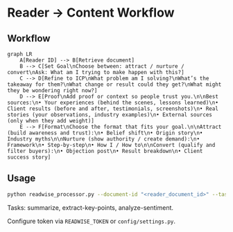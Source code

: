 # Reader → Content Workflow

## Workflow

```mermaid
graph LR
    A[Reader ID] --> B[Retrieve document]
    B --> C[Set Goal\nChoose between: attract / nurture / convert\nAsk: What am I trying to make happen with this?]
    C --> D[Refine to ICP\nWhat problem am I solving?\nWhat’s the takeaway for them?\nWhat change or result could they get?\nWhat might they be wondering right now?]
    D --> E[Proof\nAdd proof or context so people trust you.\n\nBest sources:\n• Your experiences (behind the scenes, lessons learned)\n• Client results (before and after, testimonials, screenshots)\n• Real stories (your observations, industry examples)\n• External sources (only when they add weight)]
    E --> F[Format\nChoose the format that fits your goal.\n\nAttract (build awareness and trust):\n• Belief shift\n• Origin story\n• Industry myths\n\nNurture (show authority / create demand):\n• Framework\n• Step-by-step\n• How I / How to\n\nConvert (qualify and filter buyers):\n• Objection post\n• Result breakdown\n• Client success story]
```

## Usage

```bash
python readwise_processor.py --document-id "<reader_document_id>" --task summarize
```

Tasks: summarize, extract-key-points, analyze-sentiment.

Configure token via `READWISE_TOKEN` or `config/settings.py`.